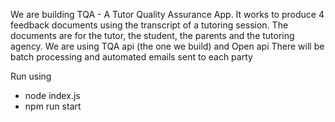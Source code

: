 We are building TQA - A Tutor Quality Assurance App. 
It works to produce 4 feedback documents using the transcript of a tutoring session. The documents are for the tutor, the student, the parents and the tutoring agency.
We are using TQA api (the one we build)  and Open api
There will be batch processing and automated emails sent to each party

Run using 
- node index.js 
- npm run start 

